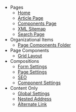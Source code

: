 - <i class="fa fa-folder" aria-hidden="true"></i> Pages
  - [Home](/Starterkit-Package/v8/doctypes/Doctype-Home-Schema.md)
  - [Article Page](/Starterkit-Package/v8/doctypes/Doctype-Article-Page-Schema.md)
  - [Components Page](/Starterkit-Package/v8/doctypes/Doctype-Comp-Page-Schema.md)
  - [XML Sitemap](/Starterkit-Package/v8/doctypes/Doctype-XML-Sitemap-Schema.md)
  - [Search Page](doctypes/Doctype-Search-Page-Schema.md)
- <i class="fa fa-folder" aria-hidden="true"></i> Organizational Items
  - [Page Components Folder](/Starterkit-Package/v8/doctypes/Doctype-Page-Comp-Folder-Schema.md)
- <i class="fa fa-folder" aria-hidden="true"></i> Page Components
  - [Grid Layout](/Starterkit-Package/v8/doctypes/Doctype-Grid-Layout-Schema.md)
- <i class="fa fa-folder" aria-hidden="true"></i> Compositions
  - [Form Settings](/Starterkit-Package/v8/doctypes/Doctype-Form-Settings-Schema.md)
  - [Page Settings](/Starterkit-Package/v8/doctypes/Doctype-Page-Settings-Schema.md)
  - [SEO](/Starterkit-Package/v8/doctypes/Doctype-SEO-Schema.md)
  - [Component Settings](doctypes/Doctype-Comp-Settings-Schema.md)
- <i class="fa fa-folder" aria-hidden="true"></i> Content Only
  - [Global Settings](/Starterkit-Package/v8/doctypes/Doctype-Global-Settings-Schema.md)
  - [Nested Address](/Starterkit-Package/v8/doctypes/Doctype-Nested-Address-Schema.md)
  - [Alternate Link](/Starterkit-Package/v8/doctypes/Doctype-Alternate-Link-Schema.md)